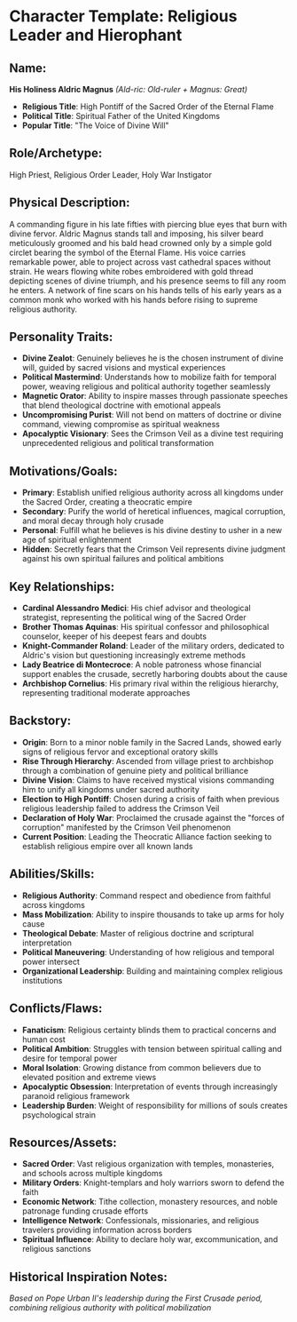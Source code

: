 # Character Template: Religious Leader and Hierophant

## Name:
**His Holiness Aldric Magnus** *(Ald-ric: Old-ruler + Magnus: Great)*
- **Religious Title**: High Pontiff of the Sacred Order of the Eternal Flame
- **Political Title**: Spiritual Father of the United Kingdoms
- **Popular Title**: "The Voice of Divine Will"

## Role/Archetype:
High Priest, Religious Order Leader, Holy War Instigator

## Physical Description:
A commanding figure in his late fifties with piercing blue eyes that burn with divine fervor. Aldric Magnus stands tall and imposing, his silver beard meticulously groomed and his bald head crowned only by a simple gold circlet bearing the symbol of the Eternal Flame. His voice carries remarkable power, able to project across vast cathedral spaces without strain. He wears flowing white robes embroidered with gold thread depicting scenes of divine triumph, and his presence seems to fill any room he enters. A network of fine scars on his hands tells of his early years as a common monk who worked with his hands before rising to supreme religious authority.

## Personality Traits:
- **Divine Zealot**: Genuinely believes he is the chosen instrument of divine will, guided by sacred visions and mystical experiences
- **Political Mastermind**: Understands how to mobilize faith for temporal power, weaving religious and political authority together seamlessly
- **Magnetic Orator**: Ability to inspire masses through passionate speeches that blend theological doctrine with emotional appeals
- **Uncompromising Purist**: Will not bend on matters of doctrine or divine command, viewing compromise as spiritual weakness
- **Apocalyptic Visionary**: Sees the Crimson Veil as a divine test requiring unprecedented religious and political transformation

## Motivations/Goals:
- **Primary**: Establish unified religious authority across all kingdoms under the Sacred Order, creating a theocratic empire
- **Secondary**: Purify the world of heretical influences, magical corruption, and moral decay through holy crusade
- **Personal**: Fulfill what he believes is his divine destiny to usher in a new age of spiritual enlightenment
- **Hidden**: Secretly fears that the Crimson Veil represents divine judgment against his own spiritual failures and political ambitions

## Key Relationships:
- **Cardinal Alessandro Medici**: His chief advisor and theological strategist, representing the political wing of the Sacred Order
- **Brother Thomas Aquinas**: His spiritual confessor and philosophical counselor, keeper of his deepest fears and doubts
- **Knight-Commander Roland**: Leader of the military orders, dedicated to Aldric's vision but questioning increasingly extreme methods
- **Lady Beatrice di Montecroce**: A noble patroness whose financial support enables the crusade, secretly harboring doubts about the cause
- **Archbishop Cornelius**: His primary rival within the religious hierarchy, representing traditional moderate approaches

## Backstory:
- **Origin**: Born to a minor noble family in the Sacred Lands, showed early signs of religious fervor and exceptional oratory skills
- **Rise Through Hierarchy**: Ascended from village priest to archbishop through a combination of genuine piety and political brilliance
- **Divine Vision**: Claims to have received mystical visions commanding him to unify all kingdoms under sacred authority
- **Election to High Pontiff**: Chosen during a crisis of faith when previous religious leadership failed to address the Crimson Veil
- **Declaration of Holy War**: Proclaimed the crusade against the "forces of corruption" manifested by the Crimson Veil phenomenon
- **Current Position**: Leading the Theocratic Alliance faction seeking to establish religious empire over all known lands

## Abilities/Skills:
- **Religious Authority**: Command respect and obedience from faithful across kingdoms
- **Mass Mobilization**: Ability to inspire thousands to take up arms for holy cause
- **Theological Debate**: Master of religious doctrine and scriptural interpretation
- **Political Maneuvering**: Understanding of how religious and temporal power intersect
- **Organizational Leadership**: Building and maintaining complex religious institutions

## Conflicts/Flaws:
- **Fanaticism**: Religious certainty blinds them to practical concerns and human cost
- **Political Ambition**: Struggles with tension between spiritual calling and desire for temporal power
- **Moral Isolation**: Growing distance from common believers due to elevated position and extreme views
- **Apocalyptic Obsession**: Interpretation of events through increasingly paranoid religious framework
- **Leadership Burden**: Weight of responsibility for millions of souls creates psychological strain

## Resources/Assets:
- **Sacred Order**: Vast religious organization with temples, monasteries, and schools across multiple kingdoms
- **Military Orders**: Knight-templars and holy warriors sworn to defend the faith
- **Economic Network**: Tithe collection, monastery resources, and noble patronage funding crusade efforts
- **Intelligence Network**: Confessionals, missionaries, and religious travelers providing information across borders
- **Spiritual Influence**: Ability to declare holy war, excommunication, and religious sanctions

## Historical Inspiration Notes:
*Based on Pope Urban II's leadership during the First Crusade period, combining religious authority with political mobilization*

